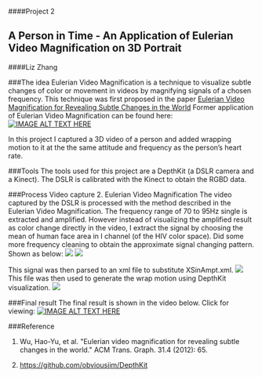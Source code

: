 ####Project 2
## A Person in Time - An Application of Eulerian Video Magnification on 3D Portrait
####Liz Zhang

###The idea
Eulerian Video Magnification is a technique to visualize subtle changes of color or movement in videos by magnifying signals of a chosen frequency. This technique was first proposed in the paper [Eulerian Video Magnification for Revealing Subtle Changes in the World](http://people.csail.mit.edu/mrub/papers/vidmag.pdf)
Former application of Eulerian Video Magnification can be found here:
[![IMAGE ALT TEXT HERE](https://cloud.githubusercontent.com/assets/11666005/10568605/7cfe19c6-75e8-11e5-9fcf-8ac49cb73da9.png)](https://www.youtube.com/watch?v=e9ASH8IBJ2U)

In this project I captured a 3D video of a person and added wrapping motion to it at the the same attitude and frequency as the person’s heart rate.

###Tools
The tools used for this project are a DepthKit (a DSLR camera and a Kinect). The DSLR is calibrated with the Kinect to obtain the  RGBD data. 

###Process
Video capture
2.   Eulerian Video Magnification
The video captured by the DSLR is processed with the method described in the Eulerian Video Magnification. The frequency range of 70 to 95Hz single is extracted and amplified. However instead of visualizing the amplified result as color change directly in the video, I extract the signal by choosing the mean of human face area in I channel (of the HIV color space). Did some more frequency cleaning to obtain the approximate signal changing pattern. Shown as below:
![](https://cloud.githubusercontent.com/assets/11666005/10568181/84eeba06-75e2-11e5-953d-1cb39851cfa8.jpg)
![](https://cloud.githubusercontent.com/assets/11666005/10568182/878b3866-75e2-11e5-9b60-bfb3a5e20cfa.jpg)

This signal was then parsed to an xml file to substitute XSinAmpt.xml. 
![](https://cloud.githubusercontent.com/assets/11666005/10568200/b9aaf336-75e2-11e5-844f-55e01ec3f6e1.png)
This file was then used to generate the wrap motion using DepthKit visualization.
![](https://cloud.githubusercontent.com/assets/11666005/10568180/803b391c-75e2-11e5-9776-59c50fcc44d2.png)

###Final result
The final result is shown in the video below. Click for viewing:
[![IMAGE ALT TEXT HERE](https://cloud.githubusercontent.com/assets/11666005/10568319/5895413a-75e4-11e5-9c8f-558b2ffd2258.png)](https://www.youtube.com/watch?v=letdB7cHY-g)

###Reference
1. Wu, Hao-Yu, et al. "Eulerian video magnification for revealing subtle changes in the world." ACM Trans. Graph. 31.4 (2012): 65.

2. https://github.com/obviousjim/DepthKit
